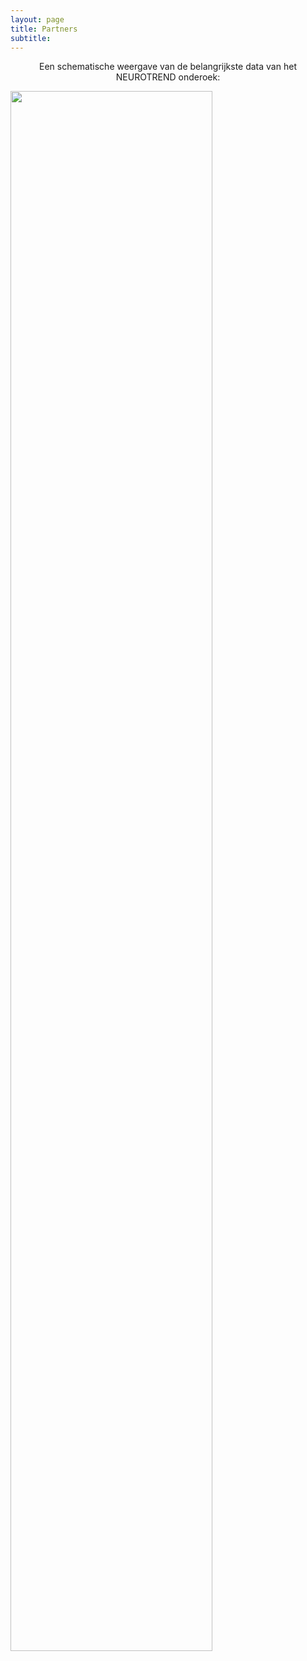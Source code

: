 ```yaml
---
layout: page
title: Partners
subtitle:
---
```


<div align="center"> 
<p>
Een schematische weergave van de belangrijkste data van het NEUROTREND onderoek:
</p>
</div>


<img src="{{ 'img/milestones.png' | relative_url }}"  style="width:80%" />
